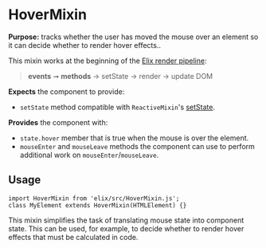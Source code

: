 # HoverMixin

**Purpose:** tracks whether the user has moved the mouse over an element so it can decide whether to render hover effects..

This mixin works at the beginning of the [Elix render pipeline](/documentation#elix-render-pipeline):

> **events** ➞ **methods** → setState → render → update DOM

**Expects** the component to provide:
* `setState` method compatible with `ReactiveMixin`'s [setState](ReactiveMixin#setState).

**Provides** the component with:
* `state.hover` member that is true when the mouse is over the element.
* `mouseEnter` and `mouseLeave` methods the component can use to perform additional work on `mouseEnter`/`mouseLeave`.


## Usage

    import HoverMixin from 'elix/src/HoverMixin.js';
    class MyElement extends HoverMixin(HTMLElement) {}

This mixin simplifies the task of translating mouse state into component state. This can be used, for example, to decide whether to render hover effects that must be calculated in code.
